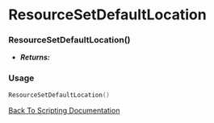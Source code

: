 # ResourceSetDefaultLocation

### ResourceSetDefaultLocation()
- ***Returns:*** 

### Usage

```Lua
ResourceSetDefaultLocation()
```


[Back To Scripting Documentation](../README.md)
